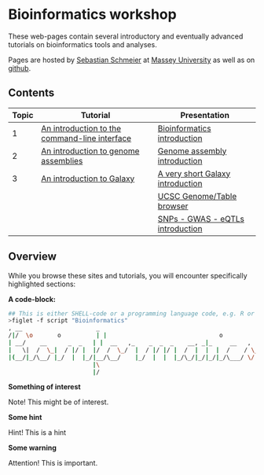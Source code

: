 # Bioinformatics workshop
These web-pages contain several introductory and eventually advanced tutorials on bioinformatics tools and analyses.

Pages are hosted by [Sebastian Schmeier](http://compbio.massey.ac.nz/schmeier) at [Massey University](http://compbio.massey.ac.nz/courses/bioinf-workshop/) as well as on [github](http://sschmeier.github.io/bioinf-workshop/).

## Contents

| Topic | Tutorial | Presentation |
|-------|-----|----------|
| 1 | [An introduction to the command-line interface](cli/index.md) | [Bioinformatics introduction](http://dx.doi.org/10.6084/m9.figshare.1506799) |
| 2 | [An introduction to genome assemblies](genome-assembly/index.md) | [ Genome assembly introduction](http://dx.doi.org/10.6084/m9.figshare.1506793) |
| 3 | [An introduction to Galaxy](galaxy-intro/index.md) | [A very short Galaxy introduction](http://dx.doi.org/10.6084/m9.figshare.1537481) |
|  |  | [UCSC Genome/Table browser](http://dx.doi.org/10.6084/m9.figshare.1537482) |
|  |  | [SNPs - GWAS - eQTLs introduction](http://dx.doi.org/10.6084/m9.figshare.1515026) |

## Overview
While you browse these sites and tutorials, you will encounter specifically highlighted sections:

**A code-block:**

```bash
## This is either SHELL-code or a programming language code, e.g. R or python
>figlet -f script "Bioinformatics"
, __                     _
/|/  \o       o          | |                                o
| __/    __      _  _   | |  __   ,_    _  _  _    __, _|_     __   ,
|   \|  /  \_|  / |/ |  |/  /  \_/  |  / |/ |/ |  /  |  |  |  /    / \_
|(__/|_/\__/ |_/  |  |_/|__/\__/    |_/  |  |  |_/\_/|_/|_/|_/\___/ \/
                        |\
                        |/
```

**Something of interest**

Note! This might be of interest.

**Some hint**

Hint! This is a hint

**Some warning**

Attention! This is important.
